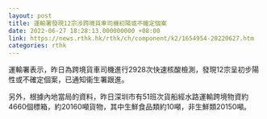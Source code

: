 ```yaml
---
layout: post
title: 運輸署發現12宗涉跨境貨車司機初陽或不確定個案
date: 2022-06-27 18:28:13.000000000 +08:00
link: https://news.rthk.hk/rthk/ch/component/k2/1654954-20220627.htm
categories: rthk
---
```


運輸署表示，昨日為跨境貨車司機進行2928次快速核酸檢測，發現12宗呈初步陽性或不確定個案，已通知衞生署跟進。

另外，根據內地當局的資料，昨日深圳市有51班次貨船經水路運輸跨境物資約4660個標箱，約20160噸貨物，其中生鮮食品類約10噸，非生鮮類20150噸。
